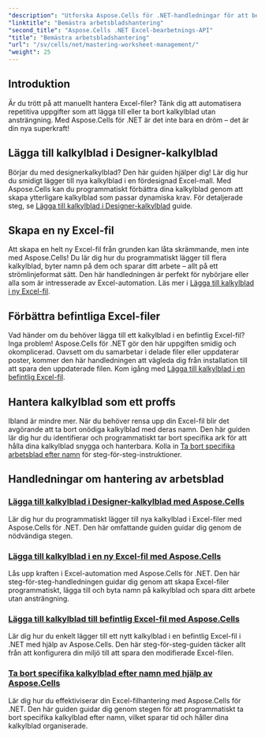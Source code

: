 ```yaml
---
"description": "Utforska Aspose.Cells för .NET-handledningar för att bemästra Excel-automation. Lär dig lägga till/ta bort kalkylblad i nya eller befintliga Excel-filer programmatiskt."
"linktitle": "Bemästra arbetsbladshantering"
"second_title": "Aspose.Cells .NET Excel-bearbetnings-API"
"title": "Bemästra arbetsbladshantering"
"url": "/sv/cells/net/mastering-worksheet-management/"
"weight": 25
---
```


## Introduktion

Är du trött på att manuellt hantera Excel-filer? Tänk dig att automatisera repetitiva uppgifter som att lägga till eller ta bort kalkylblad utan ansträngning. Med Aspose.Cells för .NET är det inte bara en dröm – det är din nya superkraft!  

## Lägga till kalkylblad i Designer-kalkylblad  

Börjar du med designerkalkylblad? Den här guiden hjälper dig! Lär dig hur du smidigt lägger till nya kalkylblad i en fördesignad Excel-mall. Med Aspose.Cells kan du programmatiskt förbättra dina kalkylblad genom att skapa ytterligare kalkylblad som passar dynamiska krav. För detaljerade steg, se [Lägga till kalkylblad i Designer-kalkylblad](./adding-worksheets-to-designer-spreadsheet/) guide.  

## Skapa en ny Excel-fil  

Att skapa en helt ny Excel-fil från grunden kan låta skrämmande, men inte med Aspose.Cells! Du lär dig hur du programmatiskt lägger till flera kalkylblad, byter namn på dem och sparar ditt arbete – allt på ett strömlinjeformat sätt. Den här handledningen är perfekt för nybörjare eller alla som är intresserade av Excel-automation. Läs mer i [Lägga till kalkylblad i ny Excel-fil](./adding-worksheets-to-new-excel-file/).  

## Förbättra befintliga Excel-filer  

Vad händer om du behöver lägga till ett kalkylblad i en befintlig Excel-fil? Inga problem! Aspose.Cells för .NET gör den här uppgiften smidig och okomplicerad. Oavsett om du samarbetar i delade filer eller uppdaterar poster, kommer den här handledningen att vägleda dig från installation till att spara den uppdaterade filen. Kom igång med [Lägga till kalkylblad i en befintlig Excel-fil](./adding-worksheets-to-existing-excel-file/).  

## Hantera kalkylblad som ett proffs  

Ibland är mindre mer. När du behöver rensa upp din Excel-fil blir det avgörande att ta bort onödiga kalkylblad med deras namn. Den här guiden lär dig hur du identifierar och programmatiskt tar bort specifika ark för att hålla dina kalkylblad snygga och hanterbara. Kolla in [Ta bort specifika arbetsblad efter namn](./remove-specific-worksheets-by-name/) för steg-för-steg-instruktioner.  

## Handledningar om hantering av arbetsblad
### [Lägga till kalkylblad i Designer-kalkylblad med Aspose.Cells](./adding-worksheets-to-designer-spreadsheet/)
Lär dig hur du programmatiskt lägger till nya kalkylblad i Excel-filer med Aspose.Cells för .NET. Den här omfattande guiden guidar dig genom de nödvändiga stegen.
### [Lägga till kalkylblad i en ny Excel-fil med Aspose.Cells](./adding-worksheets-to-new-excel-file/)
Lås upp kraften i Excel-automation med Aspose.Cells för .NET. Den här steg-för-steg-handledningen guidar dig genom att skapa Excel-filer programmatiskt, lägga till och byta namn på kalkylblad och spara ditt arbete utan ansträngning.
### [Lägga till kalkylblad till befintlig Excel-fil med Aspose.Cells](./adding-worksheets-to-existing-excel-file/)
Lär dig hur du enkelt lägger till ett nytt kalkylblad i en befintlig Excel-fil i .NET med hjälp av Aspose.Cells. Den här steg-för-steg-guiden täcker allt från att konfigurera din miljö till att spara den modifierade Excel-filen.
### [Ta bort specifika kalkylblad efter namn med hjälp av Aspose.Cells](./remove-specific-worksheets-by-name/)
Lär dig hur du effektiviserar din Excel-filhantering med Aspose.Cells för .NET. Den här guiden guidar dig genom stegen för att programmatiskt ta bort specifika kalkylblad efter namn, vilket sparar tid och håller dina kalkylblad organiserade.